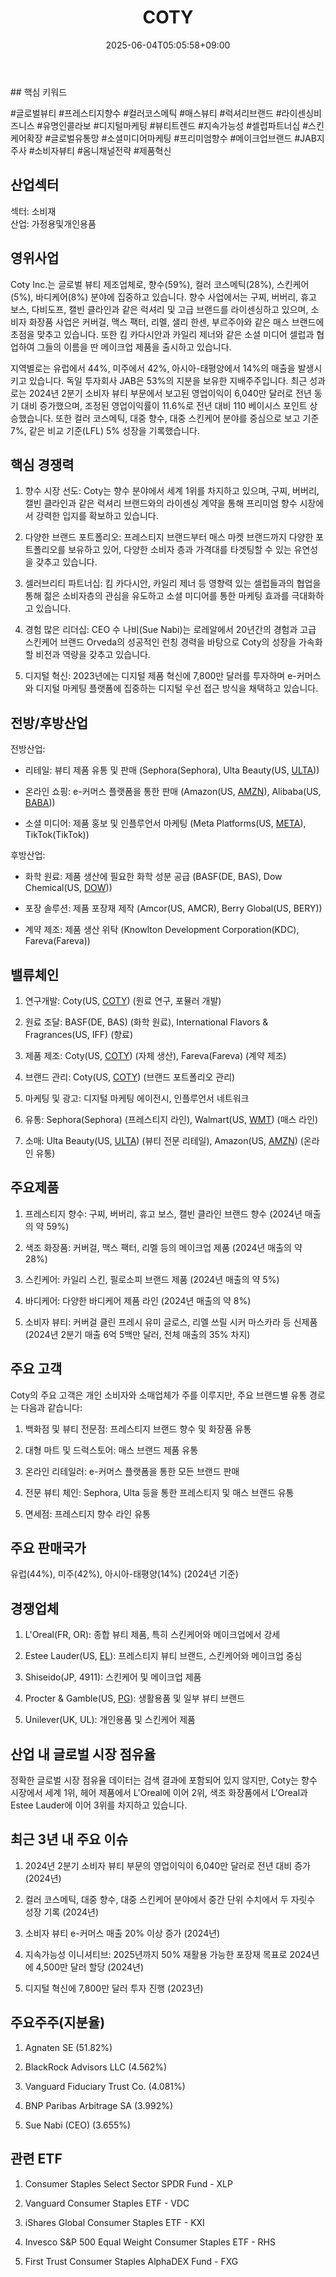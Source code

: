 ﻿---
title: "COTY"
date: 2025-06-04T05:05:58+09:00
lastmod: 2025-06-04T05:05:58+09:00
type: docs
sidebar:
  open: true
weight: 222
---
<div style="display:none">
  <meta property="article:published_time" content="2025-06-03T20:05:58Z" />
  <meta property="article:modified_time" content="2025-06-03T20:05:58Z" />
</div>
## 핵심 키워드

#글로벌뷰티 #프레스티지향수 #컬러코스메틱 #매스뷰티 #럭셔리브랜드 #라이센싱비즈니스 #유명인콜라보 #디지털마케팅 #뷰티트렌드 #지속가능성 #셀럽파트너십 #스킨케어확장 #글로벌유통망 #소셜미디어마케팅 #프리미엄향수 #메이크업브랜드 #JAB지주사 #소비자뷰티 #옴니채널전략 #제품혁신

## 산업섹터

섹터: 소비재  
산업: 가정용및개인용품

## 영위사업

Coty Inc.는 글로벌 뷰티 제조업체로, 향수(59%), 컬러 코스메틱(28%), 스킨케어(5%), 바디케어(8%) 분야에 집중하고 있습니다. 향수 사업에서는 구찌, 버버리, 휴고 보스, 다비도프, 캘빈 클라인과 같은 럭셔리 및 고급 브랜드를 라이센싱하고 있으며, 소비자 화장품 사업은 커버걸, 맥스 팩터, 리멜, 샐리 한센, 부르주아와 같은 매스 브랜드에 초점을 맞추고 있습니다. 또한 킴 카다시안과 카일리 제너와 같은 소셜 미디어 셀럽과 협업하여 그들의 이름을 딴 메이크업 제품을 출시하고 있습니다.

지역별로는 유럽에서 44%, 미주에서 42%, 아시아-태평양에서 14%의 매출을 발생시키고 있습니다. 독일 투자회사 JAB은 53%의 지분을 보유한 지배주주입니다. 최근 성과로는 2024년 2분기 소비자 뷰티 부문에서 보고된 영업이익이 6,040만 달러로 전년 동기 대비 증가했으며, 조정된 영업이익률이 11.6%로 전년 대비 110 베이시스 포인트 상승했습니다. 또한 컬러 코스메틱, 대중 향수, 대중 스킨케어 분야를 중심으로 보고 기준 7%, 같은 비교 기준(LFL) 5% 성장을 기록했습니다.

## 핵심 경쟁력

1. 향수 시장 선도: Coty는 향수 분야에서 세계 1위를 차지하고 있으며, 구찌, 버버리, 캘빈 클라인과 같은 럭셔리 브랜드와의 라이센싱 계약을 통해 프리미엄 향수 시장에서 강력한 입지를 확보하고 있습니다.
    
2. 다양한 브랜드 포트폴리오: 프레스티지 브랜드부터 매스 마켓 브랜드까지 다양한 포트폴리오를 보유하고 있어, 다양한 소비자 층과 가격대를 타겟팅할 수 있는 유연성을 갖추고 있습니다.
    
3. 셀러브리티 파트너십: 킴 카다시안, 카일리 제너 등 영향력 있는 셀럽들과의 협업을 통해 젊은 소비자층의 관심을 유도하고 소셜 미디어를 통한 마케팅 효과를 극대화하고 있습니다.
    
4. 경험 많은 리더십: CEO 수 나비(Sue Nabi)는 로레알에서 20년간의 경험과 고급 스킨케어 브랜드 Orveda의 성공적인 런칭 경력을 바탕으로 Coty의 성장을 가속화할 비전과 역량을 갖추고 있습니다.
    
5. 디지털 혁신: 2023년에는 디지털 제품 혁신에 7,800만 달러를 투자하며 e-커머스와 디지털 마케팅 플랫폼에 집중하는 디지털 우선 접근 방식을 채택하고 있습니다.

## 전방/후방산업

전방산업:

- 리테일: 뷰티 제품 유통 및 판매 (Sephora(Sephora), Ulta Beauty(US, [ULTA](/company-analysis/ulta/)))
    
- 온라인 쇼핑: e-커머스 플랫폼을 통한 판매 (Amazon(US, [AMZN](/company-analysis/amzn/)), Alibaba(US, [BABA](/company-analysis/baba/)))
    
- 소셜 미디어: 제품 홍보 및 인플루언서 마케팅 (Meta Platforms(US, [META](/company-analysis/meta/)), TikTok(TikTok))

후방산업:

- 화학 원료: 제품 생산에 필요한 화학 성분 공급 (BASF(DE, BAS), Dow Chemical(US, [DOW](/company-analysis/dow/)))
    
- 포장 솔루션: 제품 포장재 제작 (Amcor(US, AMCR), Berry Global(US, BERY))
    
- 계약 제조: 제품 생산 위탁 (Knowlton Development Corporation(KDC), Fareva(Fareva))

## 밸류체인

1. 연구개발: Coty(US, [COTY](/company-analysis/coty/)) (원료 연구, 포뮬러 개발)
    
2. 원료 조달: BASF(DE, BAS) (화학 원료), International Flavors & Fragrances(US, IFF) (향료)
    
3. 제품 제조: Coty(US, [COTY](/company-analysis/coty/)) (자체 생산), Fareva(Fareva) (계약 제조)
    
4. 브랜드 관리: Coty(US, [COTY](/company-analysis/coty/)) (브랜드 포트폴리오 관리)
    
5. 마케팅 및 광고: 디지털 마케팅 에이전시, 인플루언서 네트워크
    
6. 유통: Sephora(Sephora) (프레스티지 라인), Walmart(US, [WMT](/company-analysis/wmt/)) (매스 라인)
    
7. 소매: Ulta Beauty(US, [ULTA](/company-analysis/ulta/)) (뷰티 전문 리테일), Amazon(US, [AMZN](/company-analysis/amzn/)) (온라인 유통)

## 주요제품

1. 프레스티지 향수: 구찌, 버버리, 휴고 보스, 캘빈 클라인 브랜드 향수 (2024년 매출의 약 59%)
    
2. 색조 화장품: 커버걸, 맥스 팩터, 리멜 등의 메이크업 제품 (2024년 매출의 약 28%)
    
3. 스킨케어: 카일리 스킨, 필로소피 브랜드 제품 (2024년 매출의 약 5%)
    
4. 바디케어: 다양한 바디케어 제품 라인 (2024년 매출의 약 8%)
    
5. 소비자 뷰티: 커버걸 클린 프레시 유미 글로스, 리멜 쓰릴 시커 마스카라 등 신제품 (2024년 2분기 매출 6억 5백만 달러, 전체 매출의 35% 차지)

## 주요 고객

Coty의 주요 고객은 개인 소비자와 소매업체가 주를 이루지만, 주요 브랜드별 유통 경로는 다음과 같습니다:

1. 백화점 및 뷰티 전문점: 프레스티지 브랜드 향수 및 화장품 유통
    
2. 대형 마트 및 드럭스토어: 매스 브랜드 제품 유통
    
3. 온라인 리테일러: e-커머스 플랫폼을 통한 모든 브랜드 판매
    
4. 전문 뷰티 체인: Sephora, Ulta 등을 통한 프레스티지 및 매스 브랜드 유통
    
5. 면세점: 프레스티지 향수 라인 유통

## 주요 판매국가

유럽(44%), 미주(42%), 아시아-태평양(14%) (2024년 기준)

## 경쟁업체

1. L'Oreal(FR, OR): 종합 뷰티 제품, 특히 스킨케어와 메이크업에서 강세
    
2. Estee Lauder(US, [EL](/company-analysis/el/)): 프레스티지 뷰티 브랜드, 스킨케어와 메이크업 중심
    
3. Shiseido(JP, 4911): 스킨케어 및 메이크업 제품
    
4. Procter & Gamble(US, [PG](/company-analysis/pg/)): 생활용품 및 일부 뷰티 브랜드
    
5. Unilever(UK, UL): 개인용품 및 스킨케어 제품

## 산업 내 글로벌 시장 점유율

정확한 글로벌 시장 점유율 데이터는 검색 결과에 포함되어 있지 않지만, Coty는 향수 시장에서 세계 1위, 헤어 제품에서 L'Oreal에 이어 2위, 색조 화장품에서 L'Oreal과 Estee Lauder에 이어 3위를 차지하고 있습니다.

## 최근 3년 내 주요 이슈

1. 2024년 2분기 소비자 뷰티 부문의 영업이익이 6,040만 달러로 전년 대비 증가 (2024년)
    
2. 컬러 코스메틱, 대중 향수, 대중 스킨케어 분야에서 중간 단위 수치에서 두 자릿수 성장 기록 (2024년)
    
3. 소비자 뷰티 e-커머스 매출 20% 이상 증가 (2024년)
    
4. 지속가능성 이니셔티브: 2025년까지 50% 재활용 가능한 포장재 목표로 2024년에 4,500만 달러 할당 (2024년)
    
5. 디지털 혁신에 7,800만 달러 투자 진행 (2023년)

## 주요주주(지분율)

1. Agnaten SE (51.82%)
    
2. BlackRock Advisors LLC (4.562%)
    
3. Vanguard Fiduciary Trust Co. (4.081%)
    
4. BNP Paribas Arbitrage SA (3.992%)
    
5. Sue Nabi (CEO) (3.655%)

## 관련 ETF

1. Consumer Staples Select Sector SPDR Fund - XLP
    
2. Vanguard Consumer Staples ETF - VDC
    
3. iShares Global Consumer Staples ETF - KXI
    
4. Invesco S&P 500 Equal Weight Consumer Staples ETF - RHS
    
5. First Trust Consumer Staples AlphaDEX Fund - FXG
